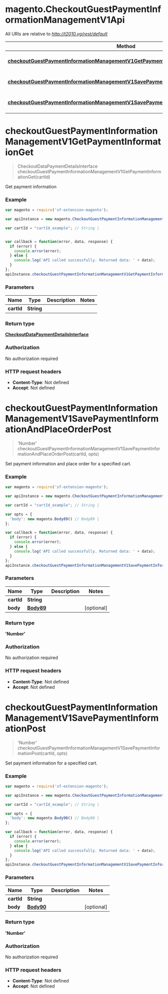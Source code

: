 # magento.CheckoutGuestPaymentInformationManagementV1Api

All URIs are relative to *http://t2010.vg/rest/default*

Method | HTTP request | Description
------------- | ------------- | -------------
[**checkoutGuestPaymentInformationManagementV1GetPaymentInformationGet**](CheckoutGuestPaymentInformationManagementV1Api.md#checkoutGuestPaymentInformationManagementV1GetPaymentInformationGet) | **GET** /V1/guest-carts/{cartId}/payment-information | 
[**checkoutGuestPaymentInformationManagementV1SavePaymentInformationAndPlaceOrderPost**](CheckoutGuestPaymentInformationManagementV1Api.md#checkoutGuestPaymentInformationManagementV1SavePaymentInformationAndPlaceOrderPost) | **POST** /V1/guest-carts/{cartId}/payment-information | 
[**checkoutGuestPaymentInformationManagementV1SavePaymentInformationPost**](CheckoutGuestPaymentInformationManagementV1Api.md#checkoutGuestPaymentInformationManagementV1SavePaymentInformationPost) | **POST** /V1/guest-carts/{cartId}/set-payment-information | 


<a name="checkoutGuestPaymentInformationManagementV1GetPaymentInformationGet"></a>
# **checkoutGuestPaymentInformationManagementV1GetPaymentInformationGet**
> CheckoutDataPaymentDetailsInterface checkoutGuestPaymentInformationManagementV1GetPaymentInformationGet(cartId)



Get payment information

### Example
```javascript
var magento = require('sf-extension-magento');

var apiInstance = new magento.CheckoutGuestPaymentInformationManagementV1Api();

var cartId = "cartId_example"; // String | 


var callback = function(error, data, response) {
  if (error) {
    console.error(error);
  } else {
    console.log('API called successfully. Returned data: ' + data);
  }
};
apiInstance.checkoutGuestPaymentInformationManagementV1GetPaymentInformationGet(cartId, callback);
```

### Parameters

Name | Type | Description  | Notes
------------- | ------------- | ------------- | -------------
 **cartId** | **String**|  | 

### Return type

[**CheckoutDataPaymentDetailsInterface**](CheckoutDataPaymentDetailsInterface.md)

### Authorization

No authorization required

### HTTP request headers

 - **Content-Type**: Not defined
 - **Accept**: Not defined

<a name="checkoutGuestPaymentInformationManagementV1SavePaymentInformationAndPlaceOrderPost"></a>
# **checkoutGuestPaymentInformationManagementV1SavePaymentInformationAndPlaceOrderPost**
> &#39;Number&#39; checkoutGuestPaymentInformationManagementV1SavePaymentInformationAndPlaceOrderPost(cartId, opts)



Set payment information and place order for a specified cart.

### Example
```javascript
var magento = require('sf-extension-magento');

var apiInstance = new magento.CheckoutGuestPaymentInformationManagementV1Api();

var cartId = "cartId_example"; // String | 

var opts = { 
  'body': new magento.Body89() // Body89 | 
};

var callback = function(error, data, response) {
  if (error) {
    console.error(error);
  } else {
    console.log('API called successfully. Returned data: ' + data);
  }
};
apiInstance.checkoutGuestPaymentInformationManagementV1SavePaymentInformationAndPlaceOrderPost(cartId, opts, callback);
```

### Parameters

Name | Type | Description  | Notes
------------- | ------------- | ------------- | -------------
 **cartId** | **String**|  | 
 **body** | [**Body89**](Body89.md)|  | [optional] 

### Return type

**&#39;Number&#39;**

### Authorization

No authorization required

### HTTP request headers

 - **Content-Type**: Not defined
 - **Accept**: Not defined

<a name="checkoutGuestPaymentInformationManagementV1SavePaymentInformationPost"></a>
# **checkoutGuestPaymentInformationManagementV1SavePaymentInformationPost**
> &#39;Number&#39; checkoutGuestPaymentInformationManagementV1SavePaymentInformationPost(cartId, opts)



Set payment information for a specified cart.

### Example
```javascript
var magento = require('sf-extension-magento');

var apiInstance = new magento.CheckoutGuestPaymentInformationManagementV1Api();

var cartId = "cartId_example"; // String | 

var opts = { 
  'body': new magento.Body90() // Body90 | 
};

var callback = function(error, data, response) {
  if (error) {
    console.error(error);
  } else {
    console.log('API called successfully. Returned data: ' + data);
  }
};
apiInstance.checkoutGuestPaymentInformationManagementV1SavePaymentInformationPost(cartId, opts, callback);
```

### Parameters

Name | Type | Description  | Notes
------------- | ------------- | ------------- | -------------
 **cartId** | **String**|  | 
 **body** | [**Body90**](Body90.md)|  | [optional] 

### Return type

**&#39;Number&#39;**

### Authorization

No authorization required

### HTTP request headers

 - **Content-Type**: Not defined
 - **Accept**: Not defined

